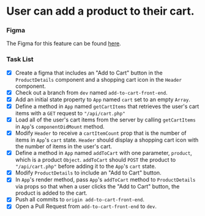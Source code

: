 # User can add a product to their cart.

### Figma

The Figma for this feature can be found [here](https://www.figma.com/file/BKByCT0h5swDTLY1XHGibRRr/wicked-sales?node-id=11%3A13).

### Task List

- [x] Create a figma that includes an "Add to Cart" button in the `ProductDetails` component and a shopping cart icon in the `Header` component.
- [x] Check out a branch from `dev` named `add-to-cart-front-end`.
- [x] Add an initial state property to `App` named `cart` set to an empty `Array`.
- [x] Define a method in `App` named `getCartItems` that retrieves the user's cart items with a `GET` request to `"/api/cart.php"`
- [x] Load all of the user's cart items from the server by calling `getCartItems` in `App`'s `componentDidMount` method.
- [x] Modify `Header` to receive a `cartItemCount` prop that is the number of items in `App`'s `cart` state. `Header` should display a shopping cart icon with the number of items in the user's cart.
- [x] Define a method in `App` named `addToCart` with one parameter, `product`, which is a product `Object`. `addToCart` should `POST` the product to `"/api/cart.php"` before adding it to the `App`'s `cart` state.
- [x] Modify `ProductDetails` to include an "Add to Cart" button.
- [x] In `App`'s render method, pass `App`'s `addToCart` method to `ProductDetails` via props so that when a user clicks the "Add to Cart" button, the product is added to the cart.
- [x] Push all commits to `origin add-to-cart-front-end`.
- [x] Open a Pull Request from `add-to-cart-front-end` to `dev`.
